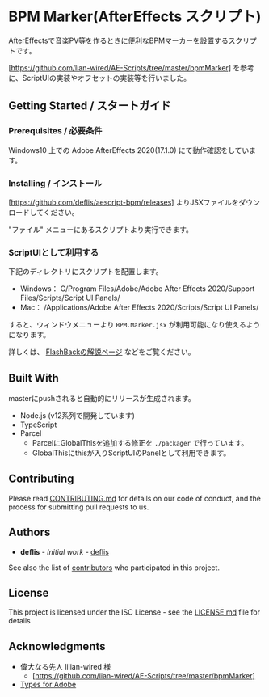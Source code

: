 # BPM Marker(AfterEffects スクリプト)

AfterEffectsで音楽PV等を作るときに便利なBPMマーカーを設置するスクリプトです。

[https://github.com/lian-wired/AE-Scripts/tree/master/bpmMarker] を参考に、ScriptUIの実装やオフセットの実装等を行いました。

## Getting Started / スタートガイド

### Prerequisites / 必要条件

Windows10 上での Adobe AfterEffects 2020(17.1.0) にて動作確認をしています。

### Installing / インストール

[https://github.com/deflis/aescript-bpm/releases] よりJSXファイルをダウンロードしてください。

"ファイル" メニューにあるスクリプトより実行できます。

### ScriptUIとして利用する

下記のディレクトリにスクリプトを配置します。

* Windows： C/Program Files/Adobe/Adobe After Effects 2020/Support Files/Scripts/Script UI Panels/
* Mac： /Applications/Adobe After Effects 2020/Scripts/Script UI Panels/

すると、ウィンドウメニューより `BPM.Marker.jsx` が利用可能になり使えるようになります。

詳しくは、 [FlashBackの解説ページ](https://flashbackj.com/aescripts-scripts-install) などをご覧ください。

## Built With

masterにpushされると自動的にリリースが生成されます。

* Node.js (v12系列で開発しています)
* TypeScript
* Parcel
  * ParcelにGlobalThisを追加する修正を `./packager` で行っています。
  * GlobalThisにthisが入りScriptUIのPanelとして利用できます。

## Contributing

Please read [CONTRIBUTING.md](https://gist.github.com/PurpleBooth/b24679402957c63ec426) for details on our code of conduct, and the process for submitting pull requests to us.

## Authors

* **deflis** - *Initial work* - [deflis](https://github.com/deflis)

See also the list of [contributors](https://github.com/deflis/arscript-bpm/contributors) who participated in this project.

## License

This project is licensed under the ISC License - see the [LICENSE.md](LICENSE.md) file for details

## Acknowledgments

* 偉大なる先人 lilian-wired 様
  * [https://github.com/lian-wired/AE-Scripts/tree/master/bpmMarker]
* [Types for Adobe](https://github.com/pravdomil/Types-for-Adobe)
